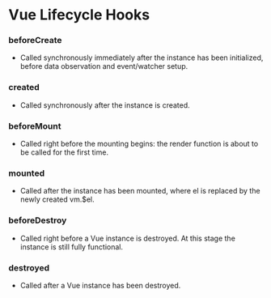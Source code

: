 # Vue Lifecycle Hooks

### beforeCreate
- Called synchronously immediately after the instance has been initialized, before data observation and event/watcher setup.
  
### created
- Called synchronously after the instance is created.

### beforeMount
- Called right before the mounting begins: the render function is about to be called for the first time.

### mounted
- Called after the instance has been mounted, where el is replaced by the newly created vm.\$el.

### beforeDestroy
- Called right before a Vue instance is destroyed. At this stage the instance is still fully functional.

### destroyed
- Called after a Vue instance has been destroyed.
